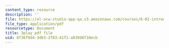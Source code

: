 ```yaml
---
content_type: resource
description: ''
file: https://ol-ocw-studio-app-qa.s3.amazonaws.com/courses/6-02-introduction-to-eecs-ii-digital-communication-systems-fall-2012/8f36f9d43d632f8341f1a839d6f10ecb_RG3CkwIDYfI.pdf
file_type: application/pdf
resourcetype: Document
title: 3play pdf file
uid: 8f36f9d4-3d63-2f83-41f1-a839d6f10ecb
---
```

